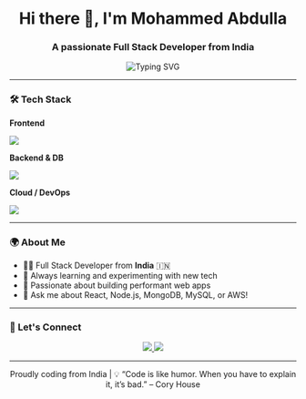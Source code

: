 <h1 align="center">Hi there 👋, I'm Mohammed Abdulla</h1>
<h3 align="center"> A passionate Full Stack Developer from India </h3>

<p align="center">
  <img src="https://readme-typing-svg.demolab.com?font=Fira+Code&size=24&pause=1000&color=00C2FF&center=true&vCenter=true&width=435&lines=Full+Stack+Web+Developer;MERN+%2B+Next.js+%2B+Tailwind+Lover;Building+cool+things+from+India+%F0%9F%87%AE%F0%9F%87%B3" alt="Typing SVG" />
</p>

---

### 🛠️ Tech Stack

**Frontend**
<p>
  <img src="https://skillicons.dev/icons?i=html,css,js,ts,react,nextjs,tailwind" />
</p>

**Backend & DB**
<p>
  <img src="https://skillicons.dev/icons?i=nodejs,mongodb,mysql" />
</p>

**Cloud / DevOps**
<p>
  <img src="https://skillicons.dev/icons?i=aws" />
</p>

---


### 🌍 About Me

- 👨‍💻 Full Stack Developer from **India** 🇮🇳  
- 🌱 Always learning and experimenting with new tech  
- 🔧 Passionate about building performant web apps  
- 💬 Ask me about React, Node.js, MongoDB, MySQL, or AWS!

---

### 🤝 Let's Connect

<p align="center">
  <a href="https://www.linkedin.com/in/mohammed-abdulla-2197b9259/" target="_blank">
    <img src="https://img.shields.io/badge/LinkedIn-blue?style=for-the-badge&logo=linkedin&logoColor=white" />
  </a>
<!--   <a href="https://yourportfolio.com" target="_blank">
    <img src="https://img.shields.io/badge/Portfolio-000000?style=for-the-badge&logo=firefox&logoColor=white" />
  </a> -->
  <a href="mailto:96muhammedabdulla@gmail.com">
    <img src="https://img.shields.io/badge/Email-D14836?style=for-the-badge&logo=gmail&logoColor=white" />
  </a>
</p>

---

<p align="center">Proudly coding from India | 💡 “Code is like humor. When you have to explain it, it’s bad.” – Cory House</p>
